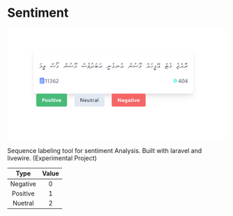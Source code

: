 # Sentiment

![screenshot](screenshot.PNG)

Sequence labeling tool for sentiment Analysis. Built with laravel and livewire. (Experimental Project)

| Type     | Value |
|:--------:|:-----:|
| Negative | 0     |
| Positive | 1     |
| Nuetral  | 2     |